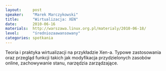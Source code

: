 ```yaml
---
layout:     post
speaker:    "Marek Marczykowski"
title:      "Wirtualizacja: XEN"
date:       2010-06-16
materials:  http://warszawa.linux.org.pl/materialy/2010-06-18/
level:      "średniozaawansowany"
categories: spotkania
---
```


Teoria i praktyka wirtualizacji na przykładzie Xen-a. Typowe zastosowania oraz
przegląd funkcji takich jak modyfikacja przydzielonych zasobów online,
zachowywanie stanu, narzędzia zarządzające. 

